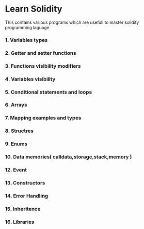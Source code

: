 # Learn Solidity
This contains various programs which are usefull to master solidity programming laguage 
### 1. Variables types
### 2. Getter and setter functions
### 3. Functions visibility modifiers
### 4. Variables visibility
### 5. Conditional statements and loops
### 6. Arrays
### 7. Mapping examples and types
### 8. Structres
### 9. Enums
### 10. Data memories( calldata,storage,stack,memory )
### 12. Event
### 13. Constructors
### 14. Error Handling
### 15. Inheritence
### 16. Libraries

